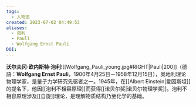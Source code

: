 ```yaml
---
tags:
  - 人物志
created: 2023-07-02 04:49:53
aliases:
  - 泡利
  - Pauli
  - Wolfgang Ernst Pauli
DOI:
---
```


**沃尔夫冈·欧内斯特·泡利**![[Wolfgang_Pauli_young.jpg#RIGHT|Pauli|200]]（德語：**Wolfgang Ernst Pauli**，1900年4月25日－1958年12月15日），奥地利理论物理学家，是量子力学研究先驱者之一。1945年，在[[Albert Einstein|爱因斯坦]]的提名下，他因[[泡利不相容原理]]而获得[[诺贝尔奖|诺贝尔物理学奖]]。泡利不相容原理涉及[[自旋]]理论，是理解物质结构乃至化学的基础。
